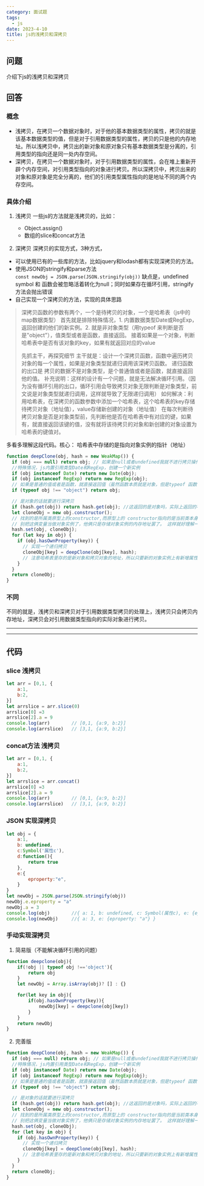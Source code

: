 ```yaml
---
category: 面试题    
tags:
  - js
date: 2023-4-10
title: js的浅拷贝和深拷贝
---
```

## 问题
介绍下js的浅拷贝和深拷贝

## 回答

### 概念
- 浅拷贝，在拷贝一个数据对象时，对于他的基本数据类型的属性，拷贝的就是该基本数据类型的值，但是对于引用数据类型的属性，拷贝的只是他的内存地址。所以浅拷贝中，拷贝出的新对象和原对象只有基本数据类型是分离的，引用类型的指向还是同一处内存空间。
- 深拷贝，在拷贝一个数据对象时，对于引用数据类型的属性，会在堆上重新开辟个内存空间，对引用类型指向的对象进行拷贝。所以深拷贝中，拷贝出来的对象和原对象是完全分离的，他们的引用类型属性指向的是地址不同的两个内存空间。


### 具体介绍

1. 浅拷贝
    一些js的方法就是浅拷贝的，比如：
    - Object.assign()
    - 数组的slice和concat方法


2. 深拷贝
深拷贝的实现方式，3种方式，
- 可以使用已有的一些库的方法，比如jquery和lodash都有实现深拷贝的方法。
- 使用JSON的stringify和parse方法  
    `const newObj = JSON.parse(JSON.stringify(obj))`
    缺点是，undefined symbol 和 函数会被忽略活着转化为null；同时如果存在循环引用，stringify方法会抛出错误
- 自己实现一个深拷贝的方法，实现的具体思路
> 深拷贝函数的参数有两个，一个是待拷贝的对象，一个是哈希表（js中的map数据类型）
> 首先就是排除特殊情况，1. 内置数据类型Date或RegExp，返回创建的他们的新实例。2. 就是非对象类型（用typeof 来判断是否是"object"），值类型或者是函数，直接返回。
> 接着如果是一个对象，判断哈希表中是否有该对象的key，如果有就返回对应的value
>
> 先抓主干，再探究细节
> 主干就是：设计一个深拷贝函数，函数中遍历拷贝对象的每一个属性，如果是对象类型就递归调用该深拷贝函数。
> 递归函数的出口是 拷贝的数据不是对象类型，是个普通值或者是函数，就直接返回他的值。
> 补充说明：这样的设计有一个问题，就是无法解决循环引用。（因为没有循环引用的出口，循环引用会导致拷贝对象无限判断是对象类型，前文说是对象类型就递归调用，这样就导致了无限递归调用）
> 如何解决：利用哈希表，在深拷贝的函数参数中添加一个哈希表，这个哈希表的key存储待拷贝对象（地址值），value存储新创建的对象（地址值）
> 在每次判断待拷贝对象是否是对象类型前，先判断他是否在哈希表中有对应的键，如果有，就直接返回该键的值，没有就将该待拷贝的对象和新创建的对象设置为哈希表的键值对。

多看多理解这段代码。核心： 哈希表中存储的是指向对象实例的指针（地址） 
```javascript
function deepClone(obj, hash = new WeakMap()) {
  if (obj === null) return obj; // 如果是null或者undefined我就不进行拷贝操作
  //特殊情况，js内置引用类型Date和RegExp，创建一个新实例
  if (obj instanceof Date) return new Date(obj);
  if (obj instanceof RegExp) return new RegExp(obj);
  // 如果是普通的值或者是函数，就直接返回值（虽然函数本质就是对象，但是typeof 函数 不等于 "object"）
  if (typeof obj !== "object") return obj;

  // 是对象的话就要进行深拷贝
  if (hash.get(obj)) return hash.get(obj); //这返回的是对象吗，实际上返回的不就是指向对象实例的指针吗
  let cloneObj = new obj.constructor();
  // 找到的是所属类原型上的constructor,而原型上的 constructor指向的是当前类本身
  // 别把这俩变量当做对象实例了，他俩只是存储对象实例的内存地址罢了。 这样就好理解一些了。
  hash.set(obj, cloneObj);
  for (let key in obj) {
    if (obj.hasOwnProperty(key)) {
      // 实现一个递归拷贝
      cloneObj[key] = deepClone(obj[key], hash); 
      // 注意哈希表里存的是新对象和拷贝对象的地址，所以只要新的对象实例上有新增属性，哈希表里的新对象就会发生改变
    }
  }
  return cloneObj;
}
```



### 不同
不同的就是，浅拷贝和深拷贝对于引用数据类型拷贝的处理上，浅拷贝只会拷贝内存地址，深拷贝会对引用数据类型指向的实际对象进行拷贝。

---
---
## 代码
### slice 浅拷贝
```javascript
let arr = [0,1, {
    a:1,
    b:2,
}]
let arrslice = arr.slice(0)
arrslice[0] =3
arrslice[2].a = 9
console.log(arr)        // [0,1, {a:9, b:2}]
console.log(arrslice)   // [3,1, {a:9, b:2}]
```
### concat方法 浅拷贝
```javascript
let arr = [0,1, {
    a:1,
    b:2,
}]
let arrslice = arr.concat()
arrslice[0] =3
arrslice[2].a = 9
console.log(arr)        // [0,1, {a:9, b:2}]
console.log(arrslice)   // [3,1, {a:9, b:2}]
```

### JSON 实现深拷贝

```javascript
let obj = {
    a:1,
    b: undefined,
    c:Symbol('属性c'),
    d:function(){
        return true
    },
    e:{
        eproperty:"e",
    }
}
let newObj = JSON.parse(JSON.stringify(obj))
newObj.e.eproperty = "a"
newObj.a = 3
console.log(obj)        //{ a: 1, b: undefined, c: Symbol(属性c), e: {eproperty: "e"}}, d: ƒ}
console.log(newObj)     //{ a: 3, e: {eproperty: "a"} }
```


### 手动实现深拷贝 
1. 简易版（不能解决循环引用的问题）
```javascript
function deepclone(obj){
    if(!obj || typeof obj !=='object'){
        return obj
    }
    let newObj = Array.isArray(obj)? [] : {}

    for(let key in obj){
        if(obj.hasOwnProperty(key)){
            newObj[key] = deepclone(obj[key])
        }
    }
    return newObj
}
```

2. 完善版
```javascript
function deepClone(obj, hash = new WeakMap()) {
  if (obj === null) return obj; // 如果是null或者undefined我就不进行拷贝操作
  //特殊情况，js内置引用类型Date和RegExp，创建一个新实例
  if (obj instanceof Date) return new Date(obj);
  if (obj instanceof RegExp) return new RegExp(obj);
  // 如果是普通的值或者是函数，就直接返回值（虽然函数本质就是对象，但是typeof 函数 不等于 "object"）
  if (typeof obj !== "object") return obj;

  // 是对象的话就要进行深拷贝
  if (hash.get(obj)) return hash.get(obj); //这返回的是对象吗，实际上返回的不就是指向对象实例的指针吗
  let cloneObj = new obj.constructor();
  // 找到的是所属类原型上的constructor,而原型上的 constructor指向的是当前类本身
  // 别把这俩变量当做对象实例了，他俩只是存储对象实例的内存地址罢了。 这样就好理解一些了。
  hash.set(obj, cloneObj);
  for (let key in obj) {
    if (obj.hasOwnProperty(key)) {
      // 实现一个递归拷贝
      cloneObj[key] = deepClone(obj[key], hash); 
      // 注意哈希表里存的是新对象和拷贝对象的地址，所以只要新的对象实例上有新增属性，哈希表里的新对象就会发生改变
    }
  }
  return cloneObj;
}
```
